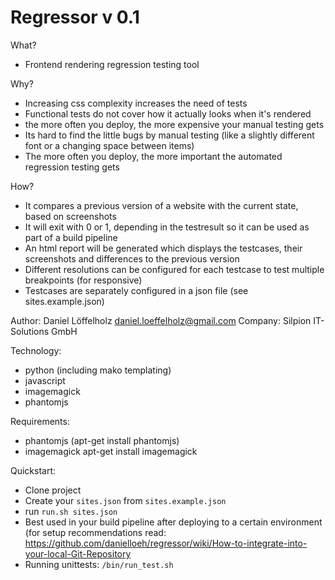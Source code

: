 # Regressor v 0.1

 What? 
- Frontend rendering regression testing tool

Why?
- Increasing css complexity increases the need of tests
- Functional tests do not cover how it actually looks when it's rendered
- the more often you deploy, the more expensive your manual testing gets
- Its hard to find the little bugs by manual testing (like a slightly different font or a changing space between items)
- The more often you deploy, the more important the automated regression testing gets

How?
- It compares a previous version of a website with the current state, based on screenshots 
- It will exit with 0 or 1, depending in the testresult so it can be used as part of a build pipeline
- An html report will be generated which displays the testcases, their screenshots and differences to the previous version
- Different resolutions can be configured for each testcase to test multiple breakpoints (for responsive)
- Testcases are separately configured in a json file (see sites.example.json)

Author: Daniel Löffelholz daniel.loeffelholz@gmail.com
Company: Silpion IT-Solutions GmbH

Technology:
- python (including mako templating)
- javascript 
- imagemagick 
- phantomjs

Requirements:
- phantomjs (apt-get install phantomjs)
- imagemagick apt-get install imagemagick

Quickstart:
- Clone project
- Create your `sites.json` from `sites.example.json`
- run `run.sh sites.json`
- Best used in your build pipeline after deploying to a certain environment (for setup recommendations read: https://github.com/danielloeh/regressor/wiki/How-to-integrate-into-your-local-Git-Repository
- Running unittests: `/bin/run_test.sh`


